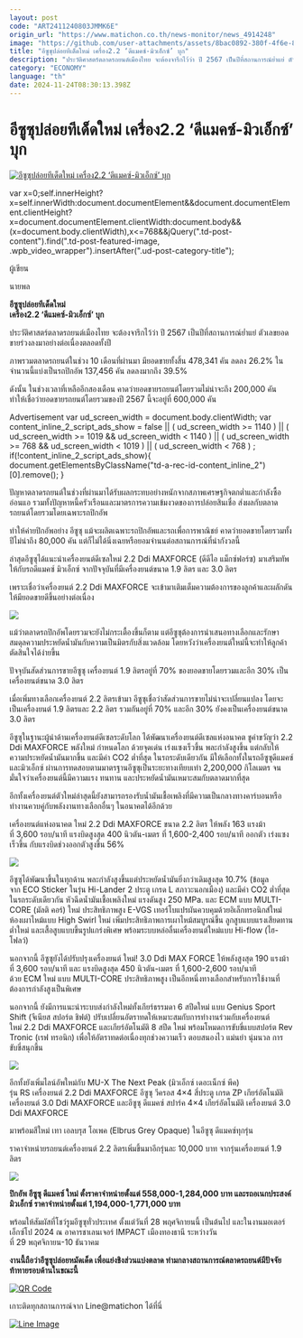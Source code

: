 ```yaml
---
layout: post
code: "ART2411240803JMMK6E"
origin_url: "https://www.matichon.co.th/news-monitor/news_4914248"
image: "https://github.com/user-attachments/assets/8bac0892-380f-4f6e-87ab-ad5396836103"
title: "อีซูซุปล่อยทีเด็ดใหม่ เครื่อง2.2 ‘ดีแมคซ์-มิวเอ็กซ์’ บุก"
description: "ประวัติศาสตร์ตลาดรถยนต์เมืองไทย จะต้องจารึกไว้ว่า ปี 2567 เป็นปีที่สถานการณ์ย่ำแย่ ตัวเลขยอดขายร่วงลงมาอย่างต่อเนื่องตลอดทั้งปี"
category: "ECONOMY"
language: "th"
date: 2024-11-24T08:30:13.398Z
---
```


# อีซูซุปล่อยทีเด็ดใหม่ เครื่อง2.2 ‘ดีแมคซ์-มิวเอ็กซ์’ บุก

[![อีซูซุปล่อยทีเด็ดใหม่ เครื่อง2.2 ‘ดีแมคซ์-มิวเอ็กซ์’ บุก](https://www.matichon.co.th/wp-content/uploads/2024/11/ON-00.jpg "ON-00")](https://www.matichon.co.th/wp-content/uploads/2024/11/ON-00.jpg)

var x=0;self.innerHeight?x=self.innerWidth:document.documentElement&&document.documentElement.clientHeight?x=document.documentElement.clientWidth:document.body&&(x=document.body.clientWidth),x<=768&&jQuery(".td-post-content").find(".td-post-featured-image, .wpb\_video\_wrapper").insertAfter(".ud-post-category-title");

ผู้เขียน

นายพล

**อีซูซุปล่อยทีเด็ดใหม่**  
**เครื่อง2.2 ‘ดีแมคซ์-มิวเอ็กซ์’ บุก**

ประวัติศาสตร์ตลาดรถยนต์เมืองไทย จะต้องจารึกไว้ว่า ปี 2567 เป็นปีที่สถานการณ์ย่ำแย่ ตัวเลขยอดขายร่วงลงมาอย่างต่อเนื่องตลอดทั้งปี

ภาพรวมตลาดรถยนต์ในช่วง 10 เดือนที่ผ่านมา มียอดขายทั้งสิ้น 478,341 คัน ลดลง 26.2% ในจำนวนนี้แบ่งเป็นรถปิกอัพ 137,456 คัน ลดลงมากถึง 39.5%

ดังนั้น ในช่วงเวลาที่เหลืออีกสองเดือน คาดว่ายอดขายรถยนต์โดยรวมไม่น่าจะถึง 200,000 คัน ทำให้เชื่อว่ายอดขายรถยนต์โดยรวมของปี 2567 นี้จะอยู่ที่ 600,000 คัน

Advertisement var ud\_screen\_width = document.body.clientWidth; var content\_inline\_2\_script\_ads\_show = false || ( ud\_screen\_width >= 1140 ) || ( ud\_screen\_width >= 1019 && ud\_screen\_width < 1140 ) || ( ud\_screen\_width >= 768 && ud\_screen\_width < 1019 ) || ( ud\_screen\_width < 768 ) ; if(!content\_inline\_2\_script\_ads\_show){ document.getElementsByClassName("td-a-rec-id-content\_inline\_2")\[0\].remove(); }

ปัญหาตลาดรถยนต์ในช่วงที่ผ่านมาได้รับผลกระทบอย่างหนักจากสภาพเศรษฐกิจตกต่ำและกำลังซื้ออ่อนแอ รวมทั้งปัญหาหนี้ครัวเรือนและมาตรการความเข้มงวดของการปล่อยสินเชื่อ ส่งผลกับตลาดรถยนต์โดยรวมโดยเฉพาะรถปิกอัพ

ทำให้ค่ายปิกอัพอย่าง อีซูซุ แม้จะผลิตเฉพาะรถปิกอัพและรถเพื่อการพาณิชย์ คาดว่ายอดขายโดยรวมทั้งปีไม่น่าถึง 80,000 คัน แต่ก็ไม่ได้นิ่งเฉยหรือยอมจำนนต่อสถานการณ์ที่น่ากังวลนี้

ล่าสุดอีซูซุได้แนะนำเครื่องยนต์ดีเซลใหม่ 2.2 Ddi MAXFORCE (ดีดีไอ แม็กซ์ฟอร์ซ) มาเสริมทัพให้กับรถดีแมคซ์ มิวเอ็กซ์ จากปัจจุบันที่มีเครื่องยนต์ขนาด 1.9 ลิตร และ 3.0 ลิตร

เพราะเชื่อว่าเครื่องยนต์ 2.2 Ddi MAXFORCE จะเข้ามาเติมเต็มความต้องการของลูกค้าและผลักดันให้มียอดขายดีขึ้นอย่างต่อเนื่อง

![](https://www.matichon.co.th/wp-content/uploads/2024/11/011.jpg)

แม้ว่าตลาดรถปิกอัพโดยรวมจะยังไม่กระเตื้องขึ้นก็ตาม แต่อีซูซุต้องการนำเสนอทางเลือกและรักษาสมดุลความประหยัดน้ำมันกับความเป็นมิตรกับสิ่งแวดล้อม โดยหวังว่าเครื่องยนต์ใหม่นี้จะทำให้ลูกค้าตัดสินใจได้ง่ายขึ้น

ปัจจุบันสัดส่วนการขายอีซูซุ เครื่องยนต์ 1.9 ลิตรอยู่ที่ 70% ของยอดขายโดยรวมและอีก 30% เป็นเครื่องยนต์ขนาด 3.0 ลิตร

เมื่อเพิ่มทางเลือกเครื่องยนต์ 2.2 ลิตรเข้ามา อีซูซุเชื่อว่าสัดส่วนการขายไม่น่าจะเปลี่ยนแปลง โดยจะเป็นเครื่องยนต์ 1.9 ลิตรและ 2.2 ลิตร รวมกันอยู่ที่ 70% และอีก 30% ยังคงเป็นเครื่องยนต์ขนาด 3.0 ลิตร

อีซูซุในฐานะผู้นำด้านเครื่องยนต์ดีเซลระดับโลก ได้พัฒนาเครื่องยนต์ดีเซลแห่งอนาคต ชูคำขวัญว่า 2.2 Ddi MAXFORCE พลังใหม่ กำหนดโลก ด้วยจุดเด่น เร่งแซงเร็วขึ้น พละกำลังสูงขึ้น แต่กลับให้ความประหยัดน้ำมันมากขึ้น และมีค่า CO2 ต่ำที่สุด ในรถระดับเดียวกัน มีให้เลือกทั้งในรถอีซูซุดีแมคซ์ และมิวเอ็กซ์ ผ่านการทดสอบตามมาตรฐานอีซูซุเป็นระยะทางเทียบเท่า 2,200,000 กิโลเมตร จนมั่นใจว่าเครื่องยนต์นี้มีความแรง ทนทาน และประหยัดน้ำมันเหมาะสมกับตลาดมากที่สุด

อีกทั้งเครื่องยนต์ตัวใหม่ล่าสุดนี้ยังสามารถรองรับน้ำมันเชื้อเพลิงที่มีความเป็นกลางทางคาร์บอนหรือทำงานควบคู่กับพลังงานทางเลือกอื่นๆ ในอนาคตได้อีกด้วย

เครื่องยนต์แห่งอนาคต ใหม่ 2.2 Ddi MAXFORCE ขนาด 2.2 ลิตร ให้พลัง 163 แรงม้า ที่ 3,600 รอบ/นาที แรงบิดสูงสุด 400 นิวตัน-เมตร ที่ 1,600-2,400 รอบ/นาที ออกตัว เร่งแซงเร็วขึ้น กับแรงบิดช่วงออกตัวสูงขึ้น 56%

![](https://www.matichon.co.th/wp-content/uploads/2024/11/012.jpg)

อีซูซุได้พัฒนาขึ้นในทุกด้าน พละกำลังสูงขึ้นแต่ประหยัดน้ำมันยิ่งกว่าเดิมสูงสุด 10.7% (ข้อมูลจาก ECO Sticker ในรุ่น Hi-Lander 2 ประตู เกรด L สภาวะนอกเมือง) และมีค่า CO2 ต่ำที่สุดในรถระดับเดียวกัน หัวฉีดน้ำมันเชื้อเพลิงใหม่ แรงดันสูง 250 MPa. และ ECM แบบ MULTI-CORE (มัลติ คอร์) ใหม่ ประสิทธิภาพสูง E-VGS เทอร์โบแปรผันควบคุมด้วยอิเล็กทรอนิกส์ใหม่ ห้องเผาไหม้แบบ High Swirl ใหม่ เพิ่มประสิทธิภาพการเผาไหม้สมบูรณ์ขึ้น ลูกสูบแบบแรงเสียดทานต่ำใหม่ และเสื้อสูบแบบขึ้นรูปแกร่งพิเศษ พร้อมระบบหล่อลื่นเครื่องยนต์ใหม่แบบ Hi-flow (ไฮ-โฟลว์)

นอกจากนี้ อีซูซุยังได้ปรับปรุงเครื่องยนต์ ใหม่! 3.0 Ddi MAX FORCE ให้พลังสูงสุด 190 แรงม้า ที่ 3,600 รอบ/นาที และ แรงบิดสูงสุด 450 นิวตัน-เมตร ที่ 1,600-2,600 รอบ/นาที ด้วย ECM ใหม่ แบบ MULTI-CORE ประสิทธิภาพสูง เป็นอีกหนึ่งทางเลือกสำหรับการใช้งานที่ต้องการกำลังสูงเป็นพิเศษ

นอกจากนี้ ยังมีการแนะนำระบบส่งกำลังใหม่ทั้งเกียร์ธรรมดา 6 สปีดใหม่ แบบ Genius Sport Shift (จีเนียส สปอร์ต ชิฟต์) ปรับเปลี่ยนอัตราทดให้เหมาะสมกับการทำงานร่วมกับเครื่องยนต์ใหม่ 2.2 Ddi MAXFORCE และเกียร์อัตโนมัติ 8 สปีด ใหม่ พร้อมโหมดการขับขี่แบบสปอร์ต Rev Tronic (เรฟ ทรอนิก) เพื่อให้อัตราทดต่อเนื่องทุกช่วงความเร็ว ตอบสนองไว แม่นยำ นุ่มนวล การขับขี่สนุกขึ้น

![](https://www.matichon.co.th/wp-content/uploads/2024/11/013.jpg)

อีกทั้งยังเพิ่มไลน์อัพใหม่กับ MU-X The Next Peak (มิวเอ็กซ์ เดอะเน็กซ์ พีค) รุ่น RS เครื่องยนต์ 2.2 Ddi MAXFORCE อีซูซุ วีครอส 4×4 สี่ประตู เกรด ZP เกียร์อัตโนมัติ เครื่องยนต์ 3.0 Ddi MAXFORCE และอีซูซุ ดีแมคซ์ สปาร์ค 4×4 เกียร์อัตโนมัติ เครื่องยนต์ 3.0 Ddi MAXFORCE

มาพร้อมสีใหม่ เทา เอลบรุส โอเพค (Elbrus Grey Opaque) ในอีซูซุ ดีแมคซ์ทุกรุ่น

ราคาจำหน่ายรถยนต์เครื่องยนต์ 2.2 ลิตรเพิ่มขึ้นมาอีกรุ่นละ 10,000 บาท จากรุ่นเครื่องยนต์ 1.9 ลิตร

![](https://www.matichon.co.th/wp-content/uploads/2024/11/ON-01.png)

**ปิกอัพ อีซูซุ ดีแมคซ์ ใหม่ ตั้งราคาจำหน่ายตั้งแต่ 558,000-1,284,000 บาท และรถอเนกประสงค์ มิวเอ็กซ์ ราคาจำหน่ายตั้งแต่ 1,194,000-1,771,000 บาท** 

พร้อมให้สัมผัสที่โชว์รูมอีซูซุทั่วประเทศ ตั้งแต่วันที่ 28 พฤศจิกายนนี้ เป็นต้นไป และในงานมอเตอร์ เอ็กซ์โป 2024 ณ อาคารชาเลนเจอร์ IMPACT เมืองทองธานี ระหว่างวันที่ 29 พฤศจิกายน-10 ธันวาคม

**งานนี้ถือว่าอีซูซุปล่อยหมัดเด็ด เพื่อแย่งชิงส่วนแบ่งตลาด ท่ามกลางสถานการณ์ตลาดรถยนต์มีปัจจัยท้าทายรอบด้านในขณะนี้**

[![QR Code](https://www.matichon.co.th/wp-content/uploads/2023/07/wob1371z.jpg)](https://lin.ee/ht0nDxX)

เกาะติดทุกสถานการณ์จาก Line@matichon ได้ที่นี่

[![Line Image](https://www.matichon.co.th/wp-content/uploads/2023/07/th.png)](https://lin.ee/ht0nDxX)